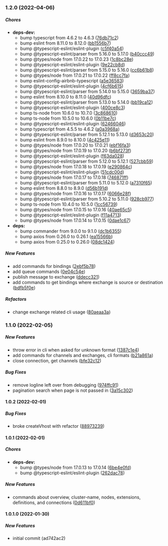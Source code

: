 ### 1.2.0 (2022-04-06)

##### Chores

* **deps-dev:**
  *  bump typescript from 4.6.2 to 4.6.3 ([76db71c2](https://github.com/KristjanTammekivi/rabbitmq-admin/commit/76db71c27690a0471ed32401873957be4762c585))
  *  bump eslint from 8.11.0 to 8.12.0 ([bb1556b7](https://github.com/KristjanTammekivi/rabbitmq-admin/commit/bb1556b718e53a593e8562b970743cdbc80118ce))
  *  bump @typescript-eslint/eslint-plugin ([c5f40a54](https://github.com/KristjanTammekivi/rabbitmq-admin/commit/c5f40a5404a9f794354029652976fe1419d1a7fb))
  *  bump @typescript-eslint/parser from 5.16.0 to 5.17.0 ([b40ccc49](https://github.com/KristjanTammekivi/rabbitmq-admin/commit/b40ccc494782dbeb2a660a79f75463b9cdd4d093))
  *  bump @types/node from 17.0.22 to 17.0.23 ([1c8bc28e](https://github.com/KristjanTammekivi/rabbitmq-admin/commit/1c8bc28e0bda4f6225fb9192a7c85fef6f990d3a))
  *  bump @typescript-eslint/eslint-plugin ([9e22cb8d](https://github.com/KristjanTammekivi/rabbitmq-admin/commit/9e22cb8dcad2a036567a37cfaa8483d45d8d455b))
  *  bump @typescript-eslint/parser from 5.15.0 to 5.16.0 ([cc6b61b8](https://github.com/KristjanTammekivi/rabbitmq-admin/commit/cc6b61b83aeea01d3da177dac6b0f2b35fadce5c))
  *  bump @types/node from 17.0.21 to 17.0.22 ([ff8cc7fa](https://github.com/KristjanTammekivi/rabbitmq-admin/commit/ff8cc7facab971f973754d5aeb7cbf2fc7af161d))
  *  bump eslint-config-airbnb-typescript ([a5e36583](https://github.com/KristjanTammekivi/rabbitmq-admin/commit/a5e365830e10627dafe4f61dfab1bae18955b325))
  *  bump @typescript-eslint/eslint-plugin ([4cf6b615](https://github.com/KristjanTammekivi/rabbitmq-admin/commit/4cf6b6154c8430aa5c5d5c980e705fdb1461a4f5))
  *  bump @typescript-eslint/parser from 5.14.0 to 5.15.0 ([3659ba37](https://github.com/KristjanTammekivi/rabbitmq-admin/commit/3659ba373f72d6e661b96c02f2d0996b4cf43e37))
  *  bump eslint from 8.10.0 to 8.11.0 ([40d96dfc](https://github.com/KristjanTammekivi/rabbitmq-admin/commit/40d96dfc7274195eac9077cd9521847e6c8dd513))
  *  bump @typescript-eslint/parser from 5.13.0 to 5.14.0 ([bb19ca12](https://github.com/KristjanTammekivi/rabbitmq-admin/commit/bb19ca1241291cede90695391e86e5c9c20b72ed))
  *  bump @typescript-eslint/eslint-plugin ([400ce8c3](https://github.com/KristjanTammekivi/rabbitmq-admin/commit/400ce8c3b1d8dbe44d35c9bb1b10ae2d2ea53efb))
  *  bump ts-node from 10.6.0 to 10.7.0 ([3c868610](https://github.com/KristjanTammekivi/rabbitmq-admin/commit/3c86861034f908bfaa6765c5907629919441fb86))
  *  bump ts-node from 10.5.0 to 10.6.0 ([0b11be7c](https://github.com/KristjanTammekivi/rabbitmq-admin/commit/0b11be7c17ca36a80f84bc79fbd1270b637f4093))
  *  bump @typescript-eslint/eslint-plugin ([62466046](https://github.com/KristjanTammekivi/rabbitmq-admin/commit/62466046b34f0e1609386c1a774c863e2cafe510))
  *  bump typescript from 4.5.5 to 4.6.2 ([a0a3968a](https://github.com/KristjanTammekivi/rabbitmq-admin/commit/a0a3968a5fd788b8eab6579d3422ba07f01a09ae))
  *  bump @typescript-eslint/parser from 5.12.1 to 5.13.0 ([d3653c20](https://github.com/KristjanTammekivi/rabbitmq-admin/commit/d3653c200b354c69b89baa54165fb8be8ed1879c))
  *  bump eslint from 8.9.0 to 8.10.0 ([4c425e11](https://github.com/KristjanTammekivi/rabbitmq-admin/commit/4c425e115044dce84c6618ff8604b711ce265c6f))
  *  bump @types/node from 17.0.20 to 17.0.21 ([ebf16fa3](https://github.com/KristjanTammekivi/rabbitmq-admin/commit/ebf16fa3a5e7990db37c5615abc7f19ff4ba68e2))
  *  bump @types/node from 17.0.19 to 17.0.20 ([b6bf273f](https://github.com/KristjanTammekivi/rabbitmq-admin/commit/b6bf273fb47019d903155fe43ecb2b17b9a3f22d))
  *  bump @typescript-eslint/eslint-plugin ([f63da028](https://github.com/KristjanTammekivi/rabbitmq-admin/commit/f63da02872977ad0b640ec9c9f0af8114384b96f))
  *  bump @typescript-eslint/parser from 5.12.0 to 5.12.1 ([527cbb59](https://github.com/KristjanTammekivi/rabbitmq-admin/commit/527cbb59f66c70cce4133008296101ecab911eb4))
  *  bump @types/node from 17.0.18 to 17.0.19 ([e290864c](https://github.com/KristjanTammekivi/rabbitmq-admin/commit/e290864ce5a172752452f1c6dbcafc916e23f12c))
  *  bump @typescript-eslint/eslint-plugin ([51cdc00d](https://github.com/KristjanTammekivi/rabbitmq-admin/commit/51cdc00d29ef5c255a12f56768d8491eb0db75a6))
  *  bump @types/node from 17.0.17 to 17.0.18 ([746871ff](https://github.com/KristjanTammekivi/rabbitmq-admin/commit/746871ff6230000350b56f7a5f6872530c0497e9))
  *  bump @typescript-eslint/parser from 5.11.0 to 5.12.0 ([a7310f65](https://github.com/KristjanTammekivi/rabbitmq-admin/commit/a7310f655d8fd03a04138b5413b991c711d9de31))
  *  bump eslint from 8.8.0 to 8.9.0 ([d56b191d](https://github.com/KristjanTammekivi/rabbitmq-admin/commit/d56b191d495cf6b6b960ccc0f2836154bb6a470c))
  *  bump @types/node from 17.0.16 to 17.0.17 ([6066e28f](https://github.com/KristjanTammekivi/rabbitmq-admin/commit/6066e28ff666916effa93dbf754fb91e1b7261d7))
  *  bump @typescript-eslint/parser from 5.10.2 to 5.11.0 ([928cb977](https://github.com/KristjanTammekivi/rabbitmq-admin/commit/928cb9774d275e78d6f8dc1b7bf2132f375c514e))
  *  bump ts-node from 10.4.0 to 10.5.0 ([1cc56739](https://github.com/KristjanTammekivi/rabbitmq-admin/commit/1cc567391979ecc957cf8b08c0cfe98adbba0281))
  *  bump @types/node from 17.0.15 to 17.0.16 ([40ae65c5](https://github.com/KristjanTammekivi/rabbitmq-admin/commit/40ae65c55ddfaf94d26a8d2a8484d7dea4d3a511))
  *  bump @typescript-eslint/eslint-plugin ([f11a4713](https://github.com/KristjanTammekivi/rabbitmq-admin/commit/f11a471359d61ebbc16d363939dac127b02278ca))
  *  bump @types/node from 17.0.14 to 17.0.15 ([0dae1c67](https://github.com/KristjanTammekivi/rabbitmq-admin/commit/0dae1c67be130266e1d503dbde8f90a901b6f0b4))
* **deps:**
  *  bump commander from 9.0.0 to 9.1.0 ([dc1b6355](https://github.com/KristjanTammekivi/rabbitmq-admin/commit/dc1b6355717c1a95b7c36b14c7e30ca0ad136642))
  *  bump axios from 0.26.0 to 0.26.1 ([ea15566b](https://github.com/KristjanTammekivi/rabbitmq-admin/commit/ea15566b97139947ded1f72d7dffaa4afbb5958c))
  *  bump axios from 0.25.0 to 0.26.0 ([08dc1424](https://github.com/KristjanTammekivi/rabbitmq-admin/commit/08dc14245473bc7d275366811a9569ef893ac41d))

##### New Features

*  add commands for bindings ([2ebf5b78](https://github.com/KristjanTammekivi/rabbitmq-admin/commit/2ebf5b78a85db7b8ef3454cd74cc494ec9138557))
*  add queue commands ([0e04c54e](https://github.com/KristjanTammekivi/rabbitmq-admin/commit/0e04c54e62d94445dfc77be27adba179d1743638))
*  publish message to exchange ([ddecc321](https://github.com/KristjanTammekivi/rabbitmq-admin/commit/ddecc321b926db95391204f0633dfd698b0fc476))
*  add commands to get bindings where exchange is source or destination ([bdfb5f0e](https://github.com/KristjanTammekivi/rabbitmq-admin/commit/bdfb5f0ecd65ef6b486b2d931df6afb240b7eced))

##### Refactors

*  change exchange related cli usage ([80aeaa3a](https://github.com/KristjanTammekivi/rabbitmq-admin/commit/80aeaa3a80a27b7c02efdadc3cbaa150e1e55ea3))

### 1.1.0 (2022-02-05)

##### New Features

*  throw error in cli when asked for unknown format ([1387c1e4](https://github.com/KristjanTammekivi/rabbitmq-admin/commit/1387c1e402a855a51531c965859dfb3967442bc9))
*  add commands for channels and exchanges, cli formats ([b21a861a](https://github.com/KristjanTammekivi/rabbitmq-admin/commit/b21a861ad4b3d2340524e6b79eda69016265858f))
*  close connection, get channels ([bfe32c12](https://github.com/KristjanTammekivi/rabbitmq-admin/commit/bfe32c123f5bae2373ddef39175543ca276a6c2d))

##### Bug Fixes

*  remove logline left over from debugging ([974ffc91](https://github.com/KristjanTammekivi/rabbitmq-admin/commit/974ffc911d68c7bbfadac0b7e44bc1dbd3246775))
*  pagination search when page is not passed in ([3a15c302](https://github.com/KristjanTammekivi/rabbitmq-admin/commit/3a15c3025c2768363c44f8c0d4480d6f739f30cd))

#### 1.0.2 (2022-02-01)

##### Bug Fixes

*  broke createVhost with refactor ([88973239](https://github.com/KristjanTammekivi/rabbitmq-admin/commit/889732392852d60cf84910e6ae7aa2df63ebe3c8))

#### 1.0.1 (2022-02-01)

##### Chores

* **deps-dev:**
  *  bump @types/node from 17.0.13 to 17.0.14 ([6be4e0fd](https://github.com/KristjanTammekivi/rabbitmq-admin/commit/6be4e0fd78994b8d3b209615dbbce681917baf8c))
  *  bump @typescript-eslint/eslint-plugin ([262dac78](https://github.com/KristjanTammekivi/rabbitmq-admin/commit/262dac78f95838b864119e71bc817e0b22abd4d7))

##### New Features

*  commands about overview, cluster-name, nodes, extensions, definitions, and connections ([0d611bf0](https://github.com/KristjanTammekivi/rabbitmq-admin/commit/0d611bf01d0b549cceb80df99179b8940dbc6d03))

#### 1.0.1.0 (2022-01-30)

##### New Features

*  initial commit (ad742ac2)


